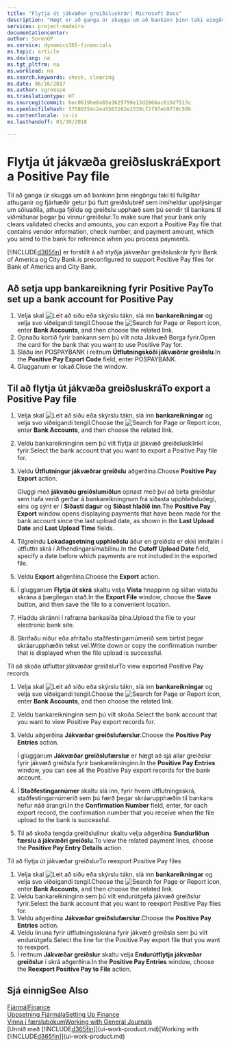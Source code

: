 ```yaml
---
title: "Flytja út jákvæðar greiðsluskrár| Microsoft Docs"
description: "Hægt er að ganga úr skugga um að bankinn þinn taki eingöngu við fullgildum ávísunum með því að flytja út jákvæða greiðsluskrá sem inniheldur upplýsingar um lánardrottna og greiðslur."
services: project-madeira
documentationcenter: 
author: SorenGP
ms.service: dynamics365-financials
ms.topic: article
ms.devlang: na
ms.tgt_pltfrm: na
ms.workload: na
ms.search.keywords: check, clearing
ms.date: 06/16/2017
ms.author: sgroespe
ms.translationtype: HT
ms.sourcegitcommit: bec0619be0a65e3625759e13d2866ac615d7513c
ms.openlocfilehash: 57580354c2ea5b63162e1539cf2f97eb9770c50b
ms.contentlocale: is-is
ms.lasthandoff: 01/30/2018

---
```

# <a name="export-a-positive-pay-file"></a><span data-ttu-id="87c63-103">Flytja út jákvæða greiðsluskrá</span><span class="sxs-lookup"><span data-stu-id="87c63-103">Export a Positive Pay file</span></span>
<span data-ttu-id="87c63-104">Til að ganga úr skugga um að bankinn þinn eingöngu taki til fullgiltar athuganir og fjárhæðir getur þú flutt greiðslubréf sem inniheldur upplýsingar um söluaðila, athuga fjölda og greiðslu upphæð sem þú sendir til bankans til viðmiðunar þegar þú vinnur greiðslur.</span><span class="sxs-lookup"><span data-stu-id="87c63-104">To make sure that your bank only clears validated checks and amounts, you can export a Positive Pay file that contains vendor information, check number, and payment amount, which you send to the bank for reference when you process payments.</span></span>

[!INCLUDE[d365fin](includes/d365fin_md.md)] <span data-ttu-id="87c63-105"> er forstillt á að styðja jákvæðar greiðsluskrár fyrir Bank of America og City Bank.</span><span class="sxs-lookup"><span data-stu-id="87c63-105">is preconfigured to support Positive Pay files for Bank of America and City Bank.</span></span>

## <a name="to-set-up-a-bank-account-for-positive-pay"></a><span data-ttu-id="87c63-106">Að setja upp bankareikning fyrir Positive Pay</span><span class="sxs-lookup"><span data-stu-id="87c63-106">To set up a bank account for Positive Pay</span></span>
1. <span data-ttu-id="87c63-107">Velja skal ![Leit að síðu eða skýrslu](media/ui-search/search_small.png "Leit að síðu eða skýrslu táknið") tákn, slá inn **bankareikningar** og velja svo viðeigandi tengil.</span><span class="sxs-lookup"><span data-stu-id="87c63-107">Choose the ![Search for Page or Report](media/ui-search/search_small.png "Search for Page or Report icon") icon, enter **Bank Accounts**, and then choose the related link.</span></span>
2. <span data-ttu-id="87c63-108">Opnaðu kortið fyrir bankann sem þú vilt nota Jákvæð Borga fyrir.</span><span class="sxs-lookup"><span data-stu-id="87c63-108">Open the card for the bank that you want to use Positive Pay for.</span></span>
3. <span data-ttu-id="87c63-109">Sláðu inn POSPAYBANK í reitnum **Útflutningskóði jákvæðrar greiðslu**.</span><span class="sxs-lookup"><span data-stu-id="87c63-109">In the **Positive Pay Export Code** field, enter POSPAYBANK.</span></span>
4. <span data-ttu-id="87c63-110">Glugganum er lokað.</span><span class="sxs-lookup"><span data-stu-id="87c63-110">Close the window.</span></span>

## <a name="to-export-a-positive-pay-file"></a><span data-ttu-id="87c63-111">Til að flytja út jákvæða greiðsluskrá</span><span class="sxs-lookup"><span data-stu-id="87c63-111">To export a Positive Pay file</span></span>
1. <span data-ttu-id="87c63-112">Velja skal ![Leit að síðu eða skýrslu](media/ui-search/search_small.png "Leit að síðu eða skýrslu táknið") tákn, slá inn **bankareikningar** og velja svo viðeigandi tengil.</span><span class="sxs-lookup"><span data-stu-id="87c63-112">Choose the ![Search for Page or Report](media/ui-search/search_small.png "Search for Page or Report icon") icon, enter **Bank Accounts**, and then choose the related link.</span></span>
2. <span data-ttu-id="87c63-113">Veldu bankareikninginn sem þú vilt flytja út jákvæð greiðsluskilríki fyrir.</span><span class="sxs-lookup"><span data-stu-id="87c63-113">Select the bank account that you want to export a Positive Pay file for.</span></span>
3. <span data-ttu-id="87c63-114">Veldu **Útflutningur jákvæðrar greiðslu** aðgerðina.</span><span class="sxs-lookup"><span data-stu-id="87c63-114">Choose **Positive Pay Export** action.</span></span>

    <span data-ttu-id="87c63-115">Gluggi með **jákvæðu greiðslumiðlun** opnast með því að birta greiðslur sem hafa verið gerðar á bankareikningnum frá síðasta upphleðsludegi, eins og sýnt er í **Síðasti dagur** og **Siðast hlaðið inn**.</span><span class="sxs-lookup"><span data-stu-id="87c63-115">The **Positive Pay Export** window opens displaying payments that have been made for the bank account since the last upload date, as shown in the **Last Upload Date** and **Last Upload Time** fields.</span></span>
4. <span data-ttu-id="87c63-116">Tilgreindu **Lokadagsetning upphleðslu** áður en greiðsla er ekki innifalin í útfluttri skrá í Afhendingarsímabilinu.</span><span class="sxs-lookup"><span data-stu-id="87c63-116">In the **Cutoff Upload Date** field, specify a date before which payments are not included in the exported file.</span></span>
5. <span data-ttu-id="87c63-117">Veldu **Export** aðgerðina.</span><span class="sxs-lookup"><span data-stu-id="87c63-117">Choose the **Export** action.</span></span>
6. <span data-ttu-id="87c63-118">Í glugganum **Flytja út skrá** skaltu velja **Vista** hnappinn og síðan vistaðu skrána á þægilegan stað.</span><span class="sxs-lookup"><span data-stu-id="87c63-118">In the **Export File** window, choose the **Save** button, and then save the file to a convenient location.</span></span>
7. <span data-ttu-id="87c63-119">Hladdu skránni í rafræna bankasíða þína.</span><span class="sxs-lookup"><span data-stu-id="87c63-119">Upload the file to your electronic bank site.</span></span>
8. <span data-ttu-id="87c63-120">Skrifaðu niður eða afritaðu staðfestingarnúmerið sem birtist þegar skráarupphæðin tekst vel.</span><span class="sxs-lookup"><span data-stu-id="87c63-120">Write down or copy the confirmation number that is displayed when the file upload is successful.</span></span>

<span data-ttu-id="87c63-121">Til að skoða útfluttar jákvæðar greiðslur</span><span class="sxs-lookup"><span data-stu-id="87c63-121">To view exported Positive Pay records</span></span>

1. <span data-ttu-id="87c63-122">Velja skal ![Leit að síðu eða skýrslu](media/ui-search/search_small.png "Leit að síðu eða skýrslu táknið") tákn, slá inn **bankareikningar** og velja svo viðeigandi tengil.</span><span class="sxs-lookup"><span data-stu-id="87c63-122">Choose the ![Search for Page or Report](media/ui-search/search_small.png "Search for Page or Report icon") icon, enter **Bank Accounts**, and then choose the related link.</span></span>
2. <span data-ttu-id="87c63-123">Veldu bankareikninginn sem þú vilt skoða.</span><span class="sxs-lookup"><span data-stu-id="87c63-123">Select the bank account that you want to view Positive Pay export records for.</span></span>
3. <span data-ttu-id="87c63-124">Veldu aðgerðina **Jákvæðar greiðslufærslur**.</span><span class="sxs-lookup"><span data-stu-id="87c63-124">Choose the **Positive Pay Entries** action.</span></span>

    <span data-ttu-id="87c63-125">Í glugganum **Jákvæðar greiðslufærslur** er hægt að sjá allar greiðslur fyrir jákvæð greiðsla fyrir bankareikninginn.</span><span class="sxs-lookup"><span data-stu-id="87c63-125">In the **Positive Pay Entries** window, you can see all the Positive Pay export records for the bank account.</span></span>
4. <span data-ttu-id="87c63-126">Í **Staðfestingarnúmer** skaltu slá inn, fyrir hvern útflutningsskrá, staðfestingarnúmerið sem þú færð þegar skráarupphæðin til bankans hefur náð árangri.</span><span class="sxs-lookup"><span data-stu-id="87c63-126">In the **Confirmation Number** field, enter, for each export record, the confirmation number that you receive when the file upload to the bank is successful.</span></span>
5. <span data-ttu-id="87c63-127">Til að skoða tengda greiðslulínur skaltu velja aðgerðina **Sundurliðun færslu á jákvæðri greiðslu**.</span><span class="sxs-lookup"><span data-stu-id="87c63-127">To view the related payment lines, choose the **Positive Pay Entry Details** action.</span></span>

<span data-ttu-id="87c63-128">Til að flytja út jákvæðar greiðslur</span><span class="sxs-lookup"><span data-stu-id="87c63-128">To reexport Positive Pay files</span></span>

1. <span data-ttu-id="87c63-129">Velja skal ![Leit að síðu eða skýrslu](media/ui-search/search_small.png "Leit að síðu eða skýrslu táknið") tákn, slá inn **bankareikningar** og velja svo viðeigandi tengil.</span><span class="sxs-lookup"><span data-stu-id="87c63-129">Choose the ![Search for Page or Report](media/ui-search/search_small.png "Search for Page or Report icon") icon, enter **Bank Accounts**, and then choose the related link.</span></span>
2. <span data-ttu-id="87c63-130">Veldu bankareikninginn sem þú vilt endurútgefa jákvæð greiðslur fyrir.</span><span class="sxs-lookup"><span data-stu-id="87c63-130">Select the bank account that you want to reexport Positive Pay files for.</span></span>
3. <span data-ttu-id="87c63-131">Veldu aðgerðina **Jákvæðar greiðslufærslur**.</span><span class="sxs-lookup"><span data-stu-id="87c63-131">Choose the **Positive Pay Entries** action.</span></span>
4. <span data-ttu-id="87c63-132">Veldu línuna fyrir útflutningsskrána fyrir jákvæð greiðsla sem þú vilt endurútgefa.</span><span class="sxs-lookup"><span data-stu-id="87c63-132">Select the line for the Positive Pay export file that you want to reexport.</span></span>
5. <span data-ttu-id="87c63-133">Í reitnum **Jákvæðar greiðslur** skaltu velja **Endurútflytja jákvæðar greiðslur** í skrá aðgerðina.</span><span class="sxs-lookup"><span data-stu-id="87c63-133">In the **Positive Pay Entries** window, choose the **Reexport Positive Pay to File** action.</span></span>

## <a name="see-also"></a><span data-ttu-id="87c63-134">Sjá einnig</span><span class="sxs-lookup"><span data-stu-id="87c63-134">See Also</span></span>
[<span data-ttu-id="87c63-135">Fjármál</span><span class="sxs-lookup"><span data-stu-id="87c63-135">Finance</span></span>](finance.md)  
[<span data-ttu-id="87c63-136">Uppsetning Fjármála</span><span class="sxs-lookup"><span data-stu-id="87c63-136">Setting Up Finance</span></span>](finance-setup-finance.md)  
[<span data-ttu-id="87c63-137">Vinna í færslubókum</span><span class="sxs-lookup"><span data-stu-id="87c63-137">Working with General Journals</span></span>](ui-work-general-journals.md)  
<span data-ttu-id="87c63-138">[Unnið með [!INCLUDE[d365fin](includes/d365fin_md.md)]](ui-work-product.md)</span><span class="sxs-lookup"><span data-stu-id="87c63-138">[Working with [!INCLUDE[d365fin](includes/d365fin_md.md)]](ui-work-product.md)</span></span>

